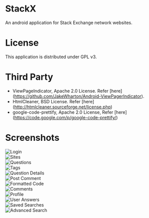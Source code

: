 StackX
======

An android application for Stack Exchange network websites.

License
=======

This application is distributed under GPL v3.


Third Party
===========

* ViewPageIndicator, Apache 2.0 License. Refer [here] (https://github.com/JakeWharton/Android-ViewPagerIndicator).
* HtmlCleaner, BSD License. Refer [here] (http://htmlcleaner.sourceforge.net/license.php) 
* google-code-prettify, Apache 2.0 License, Refer [here] (https://code.google.com/p/google-code-prettify/) 

Screenshots
===========

![Login](http://i.stack.imgur.com/ah2YK.png)  
![Sites](http://i.stack.imgur.com/hNlLT.png)  
![Questions](http://i.stack.imgur.com/Qa0t4.png)  
![Tags](http://i.stack.imgur.com/c8ahD.png)  
![Question Details](http://i.stack.imgur.com/4T4R2.png)  
![Post Comment](http://i.stack.imgur.com/Yga67.png)  
![Formatted Code](http://i.stack.imgur.com/UCuH3.png)  
![Comments](http://i.stack.imgur.com/2GK27.png)  
![Profile](http://i.stack.imgur.com/x91hF.png)  
![User Answers](http://i.stack.imgur.com/MX6pZ.png)  
![Saved Searches](http://i.stack.imgur.com/ZWjzo.png)  
![Advanced Search](http://i.stack.imgur.com/x2Zyn.png)  

